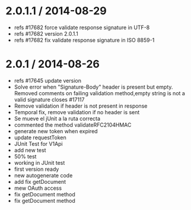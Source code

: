 
2.0.1.1 / 2014-08-29
==================

  * refs #17682 force validate response signature in UTF-8
  * refs #17682 version 2.0.1.1
  * refs #17682 fix validate response signature in ISO 8859-1

2.0.1 / 2014-08-26
==================

  * refs #17645 update version
  * Solve error when "Signature-Body" header is present but empty. Removed comments on failing validation method,empty string is not a valid signature closes #17117
  * Remove validation if header is not present in response
  * Temporal fix, remove validation if no header is sent
  * Se mueve el jUnit a la ruta correcta
  * commented the method validateRFC2104HMAC
  * generate new token when expired
  * update requestToken
  * JUnit Test for V1Api
  * add new test
  * 50% test
  * working in JUnit test
  * first version ready
  * new autogenerate code
  * add fix getDocument
  * mew OAuth access
  * fix getDocument method
  * fix getDocument method
